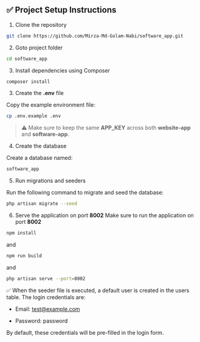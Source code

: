 ## ✅ Project Setup Instructions

1. Clone the repository

```sh
git clone https://github.com/Mirza-Md-Golam-Nabi/software_app.git
```

2. Goto project folder

```sh
cd software_app
```

3. Install dependencies using Composer

```sh
composer install
```

3. Create the **.env** file

Copy the example environment file:

```sh
cp .env.example .env
```

> ⚠️ Make sure to keep the same **APP_KEY** across both **website-app** and **software-app**.

4. Create the database

Create a database named:

```sh
software_app
```

5. Run migrations and seeders

Run the following command to migrate and seed the database:

```sh
php artisan migrate --seed
```

6. Serve the application on port **8002**
   Make sure to run the application on port **8002**

```sh
npm install
```

and

```sh
npm run build
```

and

```sh
php artisan serve --port=8002
```

✅ When the seeder file is executed, a default user is created in the users table.
The login credentials are:

-   Email: test@example.com

-   Password: password

By default, these credentials will be pre-filled in the login form.

